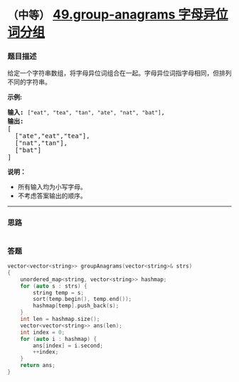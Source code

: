 # `（中等）`  [49.group-anagrams 字母异位词分组](https://leetcode-cn.com/problems/group-anagrams/)

### 题目描述
<p>给定一个字符串数组，将字母异位词组合在一起。字母异位词指字母相同，但排列不同的字符串。</p>

<p><strong>示例:</strong></p>

<pre><strong>输入:</strong> <code>["eat", "tea", "tan", "ate", "nat", "bat"]</code>,
<strong>输出:</strong>
[
  ["ate","eat","tea"],
  ["nat","tan"],
  ["bat"]
]</pre>

<p><strong>说明：</strong></p>

<ul>
	<li>所有输入均为小写字母。</li>
	<li>不考虑答案输出的顺序。</li>
</ul>


---
### 思路
```
```

### 答题
``` C++
vector<vector<string>> groupAnagrams(vector<string>& strs) 
{
	unordered_map<string, vector<string>> hashmap;
	for (auto s : strs) {
		string temp = s;
		sort(temp.begin(), temp.end());
		hashmap[temp].push_back(s);
	}
	int len = hashmap.size();
	vector<vector<string>> ans(len);
	int index = 0;
	for (auto i : hashmap) {
		ans[index] = i.second;
		++index;
	}
	return ans;
}
```
